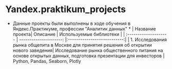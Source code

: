 # Yandex.praktikum_projects
* Данные проекты были выполнены в ходе обучения в Яндекс.Практикуме, профессии "Аналитик данных" *
| Название проекта| Описание | Используемые библиотеки |
| :-------------------- | ---------------------: |:---------------------------:|
| 1. Исследования рынка общепита в Москве для принятия решения об
открытии нового заведения| Исследование рынка общественного питания на основе открытых данных, подготовка презентации для инвесторов | Python, Pandas, Seaborn, Plotly
